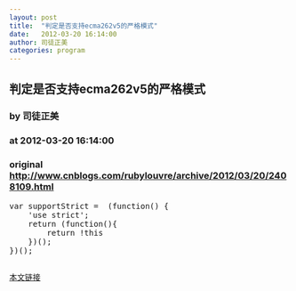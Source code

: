 ```yaml
---
layout: post
title:  "判定是否支持ecma262v5的严格模式"
date:   2012-03-20 16:14:00
author: 司徒正美
categories: program
---
```


## 判定是否支持ecma262v5的严格模式
### by 司徒正美
### at 2012-03-20 16:14:00
### original <http://www.cnblogs.com/rubylouvre/archive/2012/03/20/2408109.html>

<pre>
var supportStrict =  (function() {
    'use strict';
    return (function(){
        return !this
    })();
})();
</pre><img src="http://www.cnblogs.com/rubylouvre/aggbug/2408109.html?type=1" width="1" height="1" alt=""><p><a href="http://www.cnblogs.com/rubylouvre/archive/2012/03/20/2408109.html">本文链接</a></p>